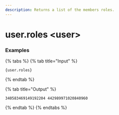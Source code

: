 ```yaml
---
description: Returns a list of the members roles.
---
```


# user.roles &lt;user>

### Examples

{% tabs %}
{% tab title="Input" %}

```text
{user.roles}
```

{% endtab %}

{% tab title="Output" %}

```text
340583469149192204 442989971020840960
```

{% endtab %}
{% endtabs %}
